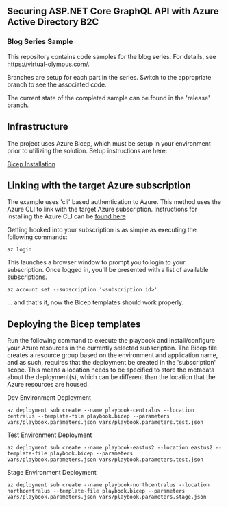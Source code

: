 ## Securing ASP.NET Core GraphQL API with Azure Active Directory B2C
### Blog Series Sample

This repository contains code samples for the blog series.  For details, see https://virtual-olympus.com/.

Branches are setup for each part in the series.  Switch to the appropriate branch to see the associated code.

The current state of the completed sample can be found in the 'release' branch.

## Infrastructure

The project uses Azure Bicep, which must be setup in your environment prior to utilizing the solution.  Setup instructions are here:

[Bicep Installation](https://docs.microsoft.com/en-us/azure/azure-resource-manager/bicep/install)

## Linking with the target Azure subscription

The example uses 'cli' based authentication to Azure.  This method uses the Azure CLI to link with the target Azure subscription.  Instructions for installing the Azure CLI can be [found here](https://docs.microsoft.com/en-us/cli/azure/install-azure-cli)

Getting hooked into your subscription is as simple as executing the following commands:

```
az login
```

This launches a browser window to prompt you to login to your subscription.  Once logged in, you'll be presented with a list of available subscriptions.

```
az account set --subscription '<subscription id>'
```

... and that's it, now the Bicep templates should work properly.

## Deploying the Bicep templates

Run the following command to execute the playbook and install/configure your Azure resources in the currently selected subscription.  The Bicep file creates a resource group based on the environment and application name, and as such, requires that the deployment be created in the 'subscription' scope.  This means a location needs to be specified to store the metadata about the deployment(s), which can be different than the location that the Azure resources are housed.

Dev Environment Deployment
```
az deployment sub create --name playbook-centralus --location centralus --template-file playbook.bicep --parameters vars/playbook.parameters.json vars/playbook.parameters.test.json
```

Test Environment Deployment
```
az deployment sub create --name playbook-eastus2 --location eastus2 --template-file playbook.bicep --parameters vars/playbook.parameters.json vars/playbook.parameters.test.json
```

Stage Environment Deployment
```
az deployment sub create --name playbook-northcentralus --location northcentralus --template-file playbook.bicep --parameters vars/playbook.parameters.json vars/playbook.parameters.stage.json
```
